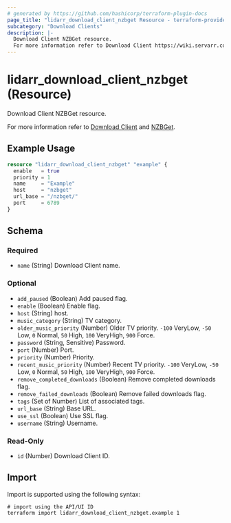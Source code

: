 ```yaml
---
# generated by https://github.com/hashicorp/terraform-plugin-docs
page_title: "lidarr_download_client_nzbget Resource - terraform-provider-lidarr"
subcategory: "Download Clients"
description: |-
  Download Client NZBGet resource.
  For more information refer to Download Client https://wiki.servarr.com/lidarr/settings#download-clients and NZBGet https://wiki.servarr.com/lidarr/supported#nzbget.
---
```


# lidarr_download_client_nzbget (Resource)

<!-- subcategory:Download Clients -->Download Client NZBGet resource.
For more information refer to [Download Client](https://wiki.servarr.com/lidarr/settings#download-clients) and [NZBGet](https://wiki.servarr.com/lidarr/supported#nzbget).

## Example Usage

```terraform
resource "lidarr_download_client_nzbget" "example" {
  enable   = true
  priority = 1
  name     = "Example"
  host     = "nzbget"
  url_base = "/nzbget/"
  port     = 6789
}
```

<!-- schema generated by tfplugindocs -->
## Schema

### Required

- `name` (String) Download Client name.

### Optional

- `add_paused` (Boolean) Add paused flag.
- `enable` (Boolean) Enable flag.
- `host` (String) host.
- `music_category` (String) TV category.
- `older_music_priority` (Number) Older TV priority. `-100` VeryLow, `-50` Low, `0` Normal, `50` High, `100` VeryHigh, `900` Force.
- `password` (String, Sensitive) Password.
- `port` (Number) Port.
- `priority` (Number) Priority.
- `recent_music_priority` (Number) Recent TV priority. `-100` VeryLow, `-50` Low, `0` Normal, `50` High, `100` VeryHigh, `900` Force.
- `remove_completed_downloads` (Boolean) Remove completed downloads flag.
- `remove_failed_downloads` (Boolean) Remove failed downloads flag.
- `tags` (Set of Number) List of associated tags.
- `url_base` (String) Base URL.
- `use_ssl` (Boolean) Use SSL flag.
- `username` (String) Username.

### Read-Only

- `id` (Number) Download Client ID.

## Import

Import is supported using the following syntax:

```shell
# import using the API/UI ID
terraform import lidarr_download_client_nzbget.example 1
```
